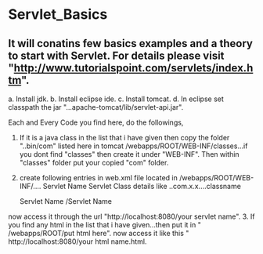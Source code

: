 Servlet_Basics
==============
It will conatins few basics examples and a theory to start with Servlet.
For details please visit "http://www.tutorialspoint.com/servlets/index.htm".
-------------------------------------------------------------------------
a. Install jdk.
b. Install eclipse ide.
c. Install tomcat.
d. In eclipse set classpath the jar "...apache-tomcat/lib/servlet-api.jar".

Each and Every Code you find here, do the followings,
1. If it is a java class in the list that i have given then copy the folder "..bin/com" listed here in tomcat
<Tomcat-installation-directory>/webapps/ROOT/WEB-INF/classes...if you dont find "classes"
then create it under "WEB-INF". Then within "classes" folder put your copied "com" folder.
2. create following entries in web.xml file located in
<Tomcat-installation-directory>/webapps/ROOT/WEB-INF/....
    <servlet>
        <servlet-name>Servlet Name</servlet-name>
        <servlet-class>Servlet Class details like ..com.x.x....classname</servlet-class>
    </servlet>

    <servlet-mapping>
        <servlet-name>Servlet Name</servlet-name>
        <url-pattern>/Servlet Name</url-pattern>
    </servlet-mapping>
  now access it through the url "http://localhost:8080/your servlet name".
3. If you find any html in the list that i have given...then put it in " <Tomcat-installation-directory>/webapps/ROOT/put html here".
now access it like this " http://localhost:8080/your html name.html.
  
